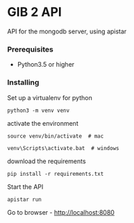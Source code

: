 [//]: # "Template from https://gist.github.com/PurpleBooth/109311bb0361f32d87a2#file-readme-template-md"

# GIB 2 API

API for the mongodb server, using apistar

### Prerequisites

* Python3.5 or higher

### Installing

Set up a virtualenv for python

```
python3 -m venv venv
```

activate the environment


```
source venv/bin/activate  # mac
```
```
venv\Scripts\activate.bat  # windows
```

download the requirements

```
pip install -r requirements.txt
```

Start the API
```
apistar run
```

Go to browser - <http://localhost:8080>
